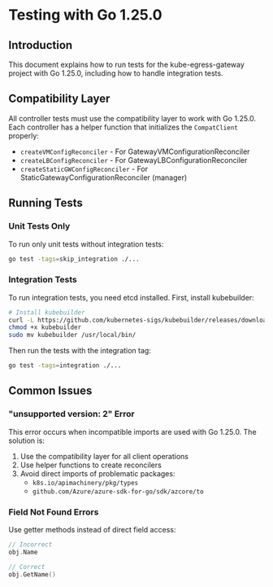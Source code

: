 # Testing with Go 1.25.0

## Introduction

This document explains how to run tests for the kube-egress-gateway project with Go 1.25.0, including how to handle integration tests.

## Compatibility Layer
All controller tests must use the compatibility layer to work with Go 1.25.0. Each controller has a helper function that initializes the `CompatClient` properly:

- `createVMConfigReconciler` - For GatewayVMConfigurationReconciler
- `createLBConfigReconciler` - For GatewayLBConfigurationReconciler
- `createStaticGWConfigReconciler` - For StaticGatewayConfigurationReconciler (manager)

## Running Tests

### Unit Tests Only
To run only unit tests without integration tests:

```bash
go test -tags=skip_integration ./...
```

### Integration Tests
To run integration tests, you need etcd installed. First, install kubebuilder:

```bash
# Install kubebuilder
curl -L https://github.com/kubernetes-sigs/kubebuilder/releases/download/v3.12.0/kubebuilder_linux_amd64 -o kubebuilder
chmod +x kubebuilder
sudo mv kubebuilder /usr/local/bin/
```

Then run the tests with the integration tag:

```bash
go test -tags=integration ./...
```

## Common Issues

### "unsupported version: 2" Error
This error occurs when incompatible imports are used with Go 1.25.0. The solution is:

1. Use the compatibility layer for all client operations
2. Use helper functions to create reconcilers
3. Avoid direct imports of problematic packages:
   - `k8s.io/apimachinery/pkg/types`
   - `github.com/Azure/azure-sdk-for-go/sdk/azcore/to`

### Field Not Found Errors
Use getter methods instead of direct field access:

```go
// Incorrect
obj.Name

// Correct
obj.GetName()
```
